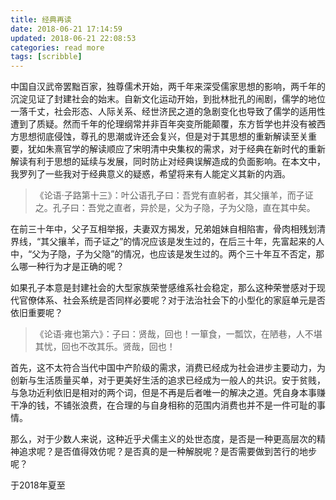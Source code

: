 ```yaml
---
title: 经典再读
date: 2018-06-21 17:14:59
updated: 2018-06-21 22:08:53
categories: read more
tags: [scribble]
---
```


中国自汉武帝罢黜百家，独尊儒术开始，两千年来深受儒家思想的影响，两千年的沉淀见证了封建社会的始末。自新文化运动开始，到批林批孔的闹剧，儒学的地位一落千丈，社会形态、人际关系、经世济民之道的急剧变化也导致了儒学的适用性遭到了质疑。然而千年的伦理纲常并非百年突变所能颠覆，东方哲学也并没有被西方思想彻底侵蚀，尊孔的思潮或许还会复兴，但是对于其思想的重新解读至关重要，犹如朱熹官学的解读顺应了宋明清中央集权的需求，对于经典在新时代的重新解读有利于思想的延续与发展，同时防止对经典误解造成的负面影响。在本文中，我罗列了一些我对于经典意义的疑惑，希望将来有人能定义其新的内涵。

<!--more-->

> 《论语·子路第十三》：叶公语孔子曰：吾党有直躬者，其父攘羊，而子证之。孔子曰：吾党之直者，异於是，父为子隐，子为父隐，直在其中矣。

在前三十年中，父子互相举报，夫妻双方揭发，兄弟姐妹自相陷害，骨肉相残划清界线，“其父攘羊，而子证之”的情况应该是发生过的，在后三十年，先富起来的人中，“父为子隐，子为父隐”的情况，也应该是发生过的。两个三十年互不否定，那么哪一种行为才是正确的呢？

如果孔子本意是封建社会的大型家族荣誉感维系社会稳定，那么这种荣誉感对于现代官僚体系、社会系统是否同样必要呢？对于法治社会下的小型化的家庭单元是否依旧重要呢？



> 《论语·雍也第六》：子曰：贤哉，回也！一箪食，一瓢饮，在陋巷，人不堪其忧，回也不改其乐。贤哉，回也！

首先，这不太符合当代中国中产阶级的需求，消费已经成为社会进步主要动力，为创新与生活质量买单，对于更美好生活的追求已经成为一般人的共识。安于贫贱，与急功近利依旧是相对的两个词，但是不再是后者唯一的解决之道。凭自身本事赚干净的钱，不铺张浪费，在合理的与自身相称的范围内消费也并不是一件可耻的事情。

那么，对于少数人来说，这种近乎犬儒主义的处世态度，是否是一种更高层次的精神追求呢？是否值得效仿呢？是否真的是一种解脱呢？是否需要做到苦行的地步呢？



于2018年夏至